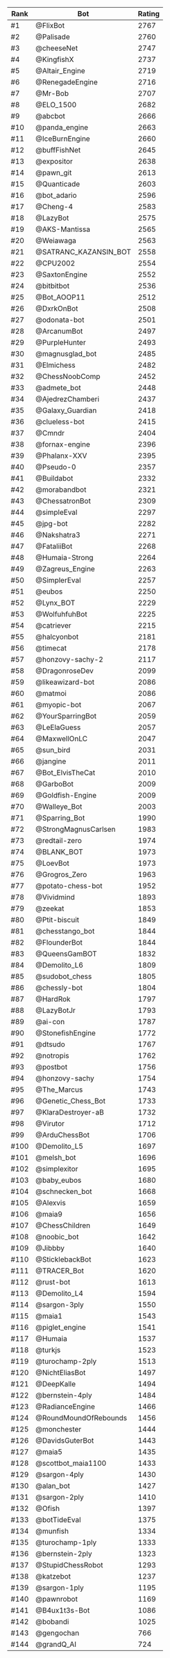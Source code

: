 Rank|Bot|Rating
---|---|---
#1|@FlixBot|2767
#2|@Palisade|2760
#3|@cheeseNet|2747
#4|@KingfishX|2737
#5|@Altair_Engine|2719
#6|@RenegadeEngine|2716
#7|@Mr-Bob|2707
#8|@ELO_1500|2682
#9|@abcbot|2666
#10|@panda_engine|2663
#11|@IceBurnEngine|2660
#12|@buffFishNet|2645
#13|@expositor|2638
#14|@pawn_git|2613
#15|@Quanticade|2603
#16|@bot_adario|2596
#17|@Cheng-4|2583
#18|@LazyBot|2575
#19|@AKS-Mantissa|2565
#20|@Weiawaga|2563
#21|@SATRANC_KAZANSIN_BOT|2558
#22|@CPU2002|2554
#23|@SaxtonEngine|2552
#24|@bitbitbot|2536
#25|@Bot_AOOP11|2512
#26|@DxrkOnBot|2508
#27|@odonata-bot|2501
#28|@ArcanumBot|2497
#29|@PurpleHunter|2493
#30|@magnusglad_bot|2485
#31|@Elmichess|2482
#32|@ChessNoobComp|2452
#33|@admete_bot|2448
#34|@AjedrezChamberi|2437
#35|@Galaxy_Guardian|2418
#36|@clueless-bot|2415
#37|@Cmndr|2404
#38|@fornax-engine|2396
#39|@Phalanx-XXV|2395
#40|@Pseudo-0|2357
#41|@Buildabot|2332
#42|@morabandbot|2321
#43|@ChessatronBot|2309
#44|@simpleEval|2297
#45|@jpg-bot|2282
#46|@Nakshatra3|2271
#47|@FataliiBot|2268
#48|@Humaia-Strong|2264
#49|@Zagreus_Engine|2263
#50|@SimplerEval|2257
#51|@eubos|2250
#52|@Lynx_BOT|2229
#53|@WolfuhfuhBot|2225
#54|@catriever|2215
#55|@halcyonbot|2181
#56|@timecat|2178
#57|@honzovy-sachy-2|2117
#58|@DragonroseDev|2099
#59|@likeawizard-bot|2086
#60|@matmoi|2086
#61|@myopic-bot|2067
#62|@YourSparringBot|2059
#63|@LeElaGuess|2057
#64|@MaxwellOnLC|2047
#65|@sun_bird|2031
#66|@jangine|2011
#67|@Bot_ElvisTheCat|2010
#68|@GarboBot|2009
#69|@Goldfish-Engine|2009
#70|@Walleye_Bot|2003
#71|@Sparring_Bot|1990
#72|@StrongMagnusCarlsen|1983
#73|@redtail-zero|1974
#74|@BLANK_BOT|1973
#75|@LoevBot|1973
#76|@Grogros_Zero|1963
#77|@potato-chess-bot|1952
#78|@Vividmind|1893
#79|@zeekat|1853
#80|@Ptit-biscuit|1849
#81|@chesstango_bot|1844
#82|@FlounderBot|1844
#83|@QueensGamBOT|1832
#84|@Demolito_L6|1809
#85|@sudobot_chess|1805
#86|@chessly-bot|1804
#87|@HardRok|1797
#88|@LazyBotJr|1793
#89|@ai-con|1787
#90|@StonefishEngine|1772
#91|@dtsudo|1767
#92|@notropis|1762
#93|@postbot|1756
#94|@honzovy-sachy|1754
#95|@The_Marcus|1743
#96|@Genetic_Chess_Bot|1733
#97|@KlaraDestroyer-aB|1732
#98|@Virutor|1712
#99|@ArduChessBot|1706
#100|@Demolito_L5|1697
#101|@melsh_bot|1696
#102|@simplexitor|1695
#103|@baby_eubos|1680
#104|@schnecken_bot|1668
#105|@Alexvis|1659
#106|@maia9|1656
#107|@ChessChildren|1649
#108|@noobic_bot|1642
#109|@Jibbby|1640
#110|@SticklebackBot|1623
#111|@TRACER_Bot|1620
#112|@rust-bot|1613
#113|@Demolito_L4|1594
#114|@sargon-3ply|1550
#115|@maia1|1543
#116|@piglet_engine|1541
#117|@Humaia|1537
#118|@turkjs|1523
#119|@turochamp-2ply|1513
#120|@NichtEliasBot|1497
#121|@DeepKalle|1494
#122|@bernstein-4ply|1484
#123|@RadianceEngine|1466
#124|@RoundMoundOfRebounds|1456
#125|@monchester|1444
#126|@DavidsGuterBot|1443
#127|@maia5|1435
#128|@scottbot_maia1100|1433
#129|@sargon-4ply|1430
#130|@alan_bot|1427
#131|@sargon-2ply|1410
#132|@Ofish|1397
#133|@botTideEval|1375
#134|@munfish|1334
#135|@turochamp-1ply|1333
#136|@bernstein-2ply|1323
#137|@StupidChessRobot|1293
#138|@katzebot|1237
#139|@sargon-1ply|1195
#140|@pawnrobot|1169
#141|@B4ux1t3s-Bot|1086
#142|@bobandi|1025
#143|@gengochan|766
#144|@grandQ_AI|724

